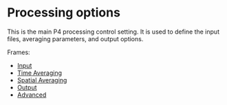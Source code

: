# Processing options

This is the main P4 processing control setting. It is used to define the input files, averaging parameters,
and output options.

Frames:

* [Input](post_processing_options_frame1.md)
* [Time Averaging](post_processing_options_frame2.md)
* [Spatial Averaging](post_processing_options_frame3.md)
* [Output](post_processing_options_frame4.md)
* [Advanced](post_processing_options_frame5.md)
